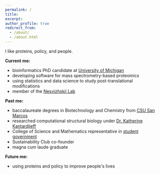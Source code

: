 ```yaml
---
permalink: /
title:
excerpt:
author_profile: true
redirect_from: 
  - /about/
  - /about.html
---
```


I like proteins, policy, and people.

**Current me:**
* bioinformatics PhD candidate at [University of Michigan](https://umich.edu/)
* developing software for mass spectrometry-based proteomics
* using statistics and data science to study post-translational modifications
* member of the [Nesvizhskii Lab](https://www.nesvilab.org/)

**Past me:**
* baccalaureate degrees in Biotechnology and Chemistry from [CSU San Marcos](https://www.csusm.edu/)
* researched computational structural biology under [Dr. Katherine Kantardjieff](https://www.linkedin.com/in/katherinekantardjieff/)
* College of Science and Mathematics representative in [student government](https://www.csusm.edu/asi/)
* Sustainability Club co-founder
* magna cum laude graduate

**Future me:**
* using proteins and policy to improve people's lives
